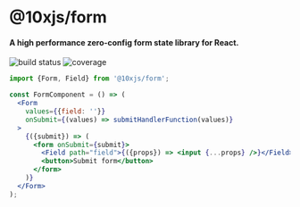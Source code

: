 # @10xjs/form

#### A high performance zero-config form state library for React.

![build status](http://img.shields.io/travis/10xjs/form/master.svg?style=flat)
![coverage](http://img.shields.io/coveralls/10xjs/form/master.svg?style=flat)

```jsx
import {Form, Field} from '@10xjs/form';

const FormComponent = () => (
  <Form
    values={{field: ''}}
    onSubmit={(values) => submitHandlerFunction(values)}
  >
    {({submit}) => (
      <form onSubmit={submit}>
        <Field path="field">{({props}) => <input {...props} />}</Field>
        <button>Submit form</button>
      </form>
    )}
  </Form>
);
```
